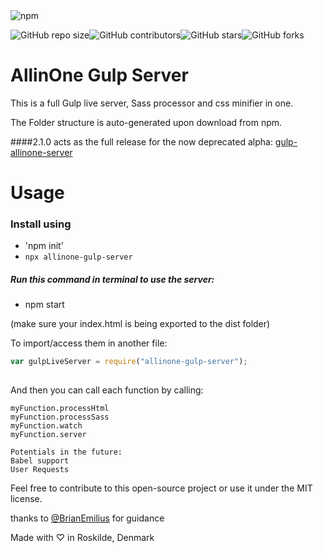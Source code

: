 <img alt="npm" src="https://img.shields.io/npm/v/allinone-gulp-server">

![GitHub repo size](https://img.shields.io/github/repo-size/openiva/GulpLiveServer)![GitHub contributors](https://img.shields.io/github/contributors/openiva/GulpLiveServer)![GitHub stars](https://img.shields.io/github/stars/openiva/GulpLiveServer?style=social)![GitHub forks](https://img.shields.io/github/forks/openiva/GulpLiveServer?style=social)
# AllinOne Gulp Server
This is a full Gulp live server, Sass processor and css minifier in one.
 
The Folder structure is auto-generated upon download from npm.

####2.1.0 acts as the full release for the now deprecated alpha:
[gulp-allinone-server](https://www.npmjs.com/package/gulp-allinone-server "gulp-allinone-server")

# Usage
### Install using 
* 'npm init'
* `npx allinone-gulp-server`
 
##### Run this command in terminal to use the server:
* npm start 

(make sure your index.html is being exported to the dist folder)

To import/access them in another file:

```javascript
var gulpLiveServer = require("allinone-gulp-server");
 
```

And then you can call each function by calling:

```
myFunction.processHtml
myFunction.processSass
myFunction.watch
myFunction.server
```


```
Potentials in the future:
Babel support
User Requests
```

Feel free to contribute to this open-source project or use it under the MIT license. 

thanks to [@BrianEmilius](https://github.com/BrianEmilius "Brian's Github") for guidance

Made with ♡ in Roskilde, Denmark


